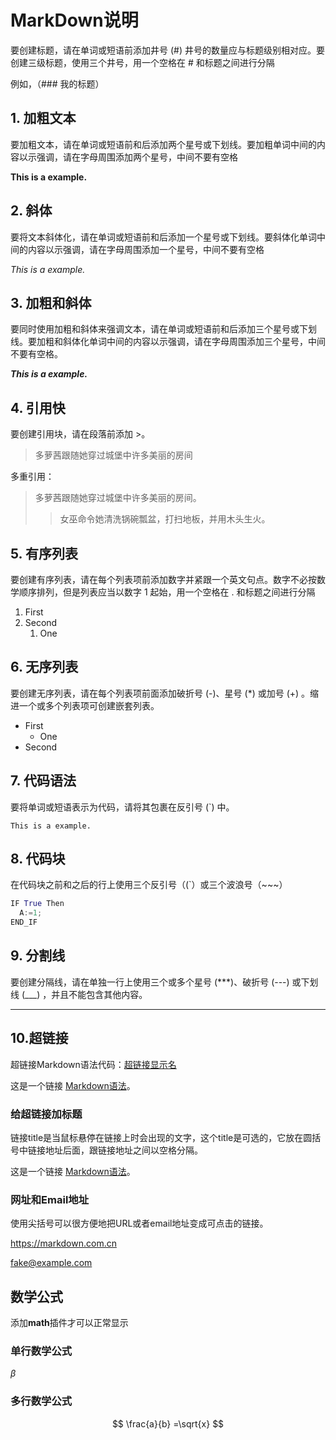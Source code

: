 # MarkDown说明

要创建标题，请在单词或短语前添加井号 (#)
井号的数量应与标题级别相对应。要创建三级标题，使用三个井号，用一个空格在 # 和标题之间进行分隔

例如，（### 我的标题）

## 1. 加粗文本

要加粗文本，请在单词或短语前和后添加两个星号或下划线。要加粗单词中间的内容以示强调，请在字母周围添加两个星号，中间不要有空格

**This is a example.**

## 2. 斜体

要将文本斜体化，请在单词或短语前和后添加一个星号或下划线。要斜体化单词中间的内容以示强调，请在字母周围添加一个星号，中间不要有空格

*This is a example.*

## 3. 加粗和斜体

要同时使用加粗和斜体来强调文本，请在单词或短语前和后添加三个星号或下划线。要加粗和斜体化单词中间的内容以示强调，请在字母周围添加三个星号，中间不要有空格。

***This is a example.***

## 4. 引用快

要创建引用块，请在段落前添加 >。  

> 多萝茜跟随她穿过城堡中许多美丽的房间  

多重引用：

> 多萝茜跟随她穿过城堡中许多美丽的房间。
>> 女巫命令她清洗锅碗瓢盆，打扫地板，并用木头生火。

## 5. 有序列表

要创建有序列表，请在每个列表项前添加数字并紧跟一个英文句点。数字不必按数学顺序排列，但是列表应当以数字 1 起始，用一个空格在 . 和标题之间进行分隔

1. First  
2. Second
   1. One

## 6. 无序列表

要创建无序列表，请在每个列表项前面添加破折号 (-)、星号 (*) 或加号 (+) 。缩进一个或多个列表项可创建嵌套列表。

* First
  * One
* Second

## 7. 代码语法

要将单词或短语表示为代码，请将其包裹在反引号 (`) 中。

`This is a example.`

## 8. 代码块

在代码块之前和之后的行上使用三个反引号（(`）或三个波浪号（~~~）

```python
IF True Then
  A:=1;
END_IF
```

## 9. 分割线

要创建分隔线，请在单独一行上使用三个或多个星号 (***)、破折号 (---) 或下划线 (___) ，并且不能包含其他内容。

---

## 10.超链接

超链接Markdown语法代码：[超链接显示名](超链接地址 "超链接title")

这是一个链接 [Markdown语法](https://markdown.com.cn)。

### 给超链接加标题

链接title是当鼠标悬停在链接上时会出现的文字，这个title是可选的，它放在圆括号中链接地址后面，跟链接地址之间以空格分隔。

这是一个链接 [Markdown语法](https://markdown.com.cn "最好的markdown教程")。

### 网址和Email地址

使用尖括号可以很方便地把URL或者email地址变成可点击的链接。

<https://markdown.com.cn>

<fake@example.com>

## 数学公式

添加**math**插件才可以正常显示

### 单行数学公式

$\beta$  

### 多行数学公式

$$
\frac{a}{b} =\sqrt{x}
$$
